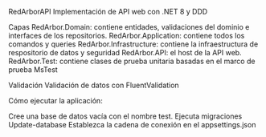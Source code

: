 RedArborAPI
Implementación de API web con .NET 8 y DDD

Capas
RedArbor.Domain: contiene entidades, validaciones del dominio e interfaces de los repositorios.
RedArbor.Application: contiene todos los comandos y queries
RedArbor.Infrastructure: contiene la infraestructura de respositorio de datos y seguridad
RedArbor.API: el host de la API web.
RedArbor.Test: contiene clases de prueba unitaria basadas en el marco de prueba MsTest

Validación
Validación de datos con FluentValidation

Cómo ejecutar la aplicación:

Cree una base de datos vacía con el nombre test.
Ejecuta migraciones Update-database 
Establezca la cadena de conexión en el appsettings.json
